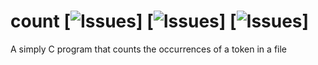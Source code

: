 # count [![Issues](https://img.shields.io/github/issues/ahyattdev/count.svg)] [![Issues](https://img.shields.io/github/forks/ahyattdev/count.svg)] [![Issues](https://img.shields.io/github/stars/ahyattdev/count.svg)]
A simply C program that counts the occurrences of a token in a file
